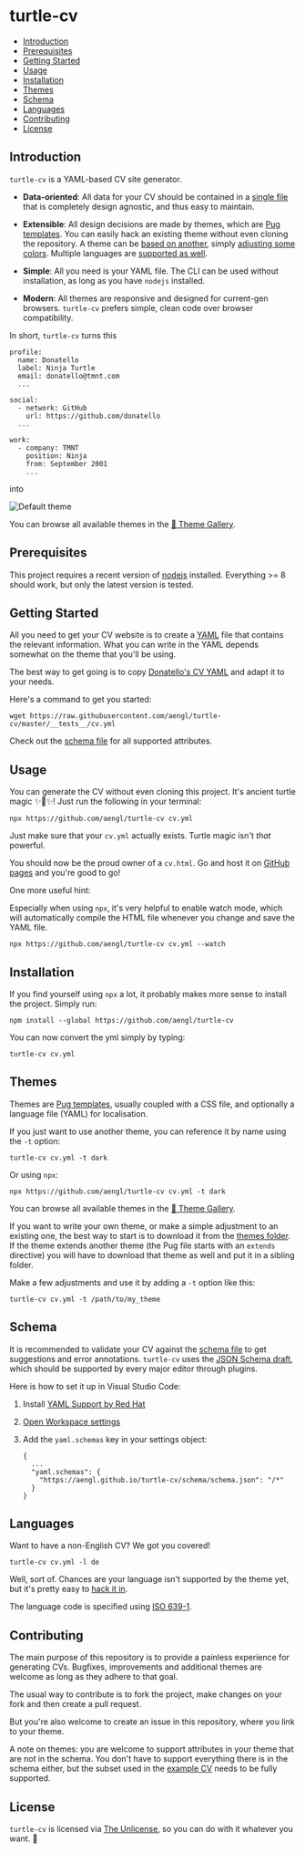 # turtle-cv

<!-- TOC depthFrom:2 -->

- [Introduction](#introduction)
- [Prerequisites](#prerequisites)
- [Getting Started](#getting-started)
- [Usage](#usage)
- [Installation](#installation)
- [Themes](#themes)
- [Schema](#schema)
- [Languages](#languages)
- [Contributing](#contributing)
- [License](#license)

<!-- /TOC -->

## Introduction

`turtle-cv` is a YAML-based CV site generator.

- **Data-oriented**: All data for your CV should be contained in a [single file](__tests__/cv.yml) that is completely design agnostic, and thus easy to maintain.

- **Extensible**: All design decisions are made by themes, which are [Pug templates](https://github.com/pugjs/pug). You can easily hack an existing theme without even cloning the repository. A theme can be [based on another](themes/dark/theme.pug), simply [adjusting some colors](themes/dark/theme.css). Multiple languages are [supported as well](themes/default/text.pug).

- **Simple**: All you need is your YAML file. The CLI can be used without installation, as long as you have `nodejs` installed.

- **Modern**: All themes are responsive and designed for current-gen browsers. `turtle-cv` prefers simple, clean code over browser compatibility.

In short, `turtle-cv` turns this

```
profile:
  name: Donatello
  label: Ninja Turtle
  email: donatello@tmnt.com
  ...

social:
  - network: GitHub
    url: https://github.com/donatello
  ...

work:
  - company: TMNT
    position: Ninja
    from: September 2001
    ...
```

into

![Default theme](https://aengl.github.io/static/turtle-cv/default.png)

You can browse all available themes in the [🌠 Theme Gallery](https://aengl.github.io/turtle-cv/gallery).

## Prerequisites

This project requires a recent version of [nodejs](https://nodejs.org/en/) installed. Everything >= 8 should work, but only the latest version is tested.

## Getting Started

All you need to get your CV website is to create a [YAML](https://en.wikipedia.org/wiki/YAML) file that contains the relevant information. What you can write in the YAML depends somewhat on the theme that you'll be using.

The best way to get going is to copy [Donatello's CV YAML](https://github.com/aengl/turtle-cv/blob/master/__tests__/cv.yml) and adapt it to your needs.

Here's a command to get you started:

```
wget https://raw.githubusercontent.com/aengl/turtle-cv/master/__tests__/cv.yml
```

Check out the [schema file](/schema/schema.yml) for all supported attributes.

## Usage

You can generate the CV without even cloning this project. It's ancient turtle magic ✨🐢✨! Just run the following in your terminal:

```
npx https://github.com/aengl/turtle-cv cv.yml
```

Just make sure that your `cv.yml` actually exists. Turtle magic isn't _that_ powerful.

You should now be the proud owner of a `cv.html`. Go and host it on [GitHub pages](https://pages.github.com/) and you're good to go!

One more useful hint:

Especially when using `npx`, it's very helpful to enable watch mode, which will automatically compile the HTML file whenever you change and save the YAML file.

```
npx https://github.com/aengl/turtle-cv cv.yml --watch
```

## Installation

If you find yourself using `npx` a lot, it probably makes more sense to install the project. Simply run:

```
npm install --global https://github.com/aengl/turtle-cv
```

You can now convert the yml simply by typing:

```
turtle-cv cv.yml
```

## Themes

Themes are [Pug templates](https://github.com/pugjs/pug), usually coupled with a CSS file, and optionally a language file (YAML) for localisation.

If you just want to use another theme, you can reference it by name using the `-t` option:

```
turtle-cv cv.yml -t dark
```

Or using `npx`:

```
npx https://github.com/aengl/turtle-cv cv.yml -t dark
```

You can browse all available themes in the [🌠 Theme Gallery](https://aengl.github.io/turtle-cv/gallery).

If you want to write your own theme, or make a simple adjustment to an existing one, the best way to start is to download it from the [themes folder](themes). If the theme extends another theme (the Pug file starts with an `extends` directive) you will have to download that theme as well and put it in a sibling folder.

Make a few adjustments and use it by adding a `-t` option like this:

```
turtle-cv cv.yml -t /path/to/my_theme
```

## Schema

It is recommended to validate your CV against the [schema file](/schema/schema.yml) to get suggestions and error annotations. `turtle-cv` uses the [JSON Schema draft](http://json-schema.org/), which should be supported by every major editor through plugins.

Here is how to set it up in Visual Studio Code:

1.  Install [YAML Support by Red Hat](https://marketplace.visualstudio.com/items?itemName=redhat.vscode-yaml)
1.  [Open Workspace settings](https://code.visualstudio.com/docs/getstarted/settings)
1.  Add the `yaml.schemas` key in your settings object:

    ```
    {
      ...
      "yaml.schemas": {
        "https://aengl.github.io/turtle-cv/schema/schema.json": "/*"
      }
    }
    ```

## Languages

Want to have a non-English CV? We got you covered!

```
turtle-cv cv.yml -l de
```

Well, sort of. Chances are your language isn't supported by the theme yet, but it's pretty easy to [hack it in](themes/default/text.pug).

The language code is specified using [ISO 639-1](https://en.wikipedia.org/wiki/List_of_ISO_639-1_codes).

## Contributing

The main purpose of this repository is to provide a painless experience for generating CVs. Bugfixes, improvements and additional themes are welcome as long as they adhere to that goal.

The usual way to contribute is to fork the project, make changes on your fork and then create a pull request.

But you're also welcome to create an issue in this repository, where you link to your theme.

A note on themes: you are welcome to support attributes in your theme that are not in the schema. You don't have to support everything there is in the schema either, but the subset used in the [example CV](__tests__/cv.yml) needs to be fully supported.

## License

`turtle-cv` is licensed via [The Unlicense](LICENSE), so you can do with it whatever you want. 💛

